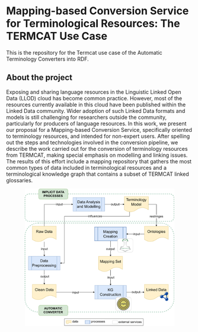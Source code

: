 # Mapping-based Conversion Service for Terminological Resources: The TERMCAT Use Case

This is the repository for the Termcat use case of the Automatic Terminology Converters into RDF.

## About the project

Exposing and sharing language resources in the Linguistic Linked Open Data (LLOD) cloud has become common practice. However, most of the resources currently available in this cloud have been published within the Linked Data community. Wider adoption of such Linked Data formats and models is still challenging for researchers outside the community, particularly for producers of language resources. In this work, we present our proposal for a Mapping-based Conversion Service, specifically oriented to terminology resources, and intended for non-expert users. After spelling out the steps and technologies involved in the conversion pipeline, we describe the work carried out for the conversion of terminology resources from TERMCAT, making special emphasis on modelling and linking issues. The results of this effort include a mapping repository that gathers the most common types of data included in terminological resources and a terminological knowledge graph that contains a subset of TERMCAT linked glossaries.

<p align="center">

<img src="https://github.com/pmchozas/termcat-conversion/blob/main/conversion-pipeline.png" width=80% >

</p>

